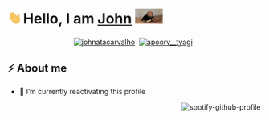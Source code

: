 <h1> <img src="assets/images/waving-hand-joypixels.gif" height="30px">Hello, I am <a href="https://github.com/johnatacarvalho">John</a> <img height="30px" src="assets/images/dog-laptop.gif"></h1>
</h1>

<p align="center">
<a href="https://www.linkedin.com/in/johnata-carvalho-3b634110/" target="blank"><img align="center" src="https://cdn.jsdelivr.net/npm/simple-icons@3.0.1/icons/linkedin.svg" alt="johnatacarvalho" height="30" width="30" /></a>&nbsp;
<a href="https://twitter.com/eujohncarvalho" target="blank"><img align="center" src="https://cdn.jsdelivr.net/npm/simple-icons@3.0.1/icons/twitter.svg" alt="apoorv__tyagi" height="30" width="30" /></a>&nbsp;
</p>

## ⚡️ About me

- 🔭 I’m currently reactivating this profile

<!-- [![spotify-github-profile](https://spotify-github-profile.vercel.app/api/view?uid=johnata&cover_image=true&theme=default&show_offline=false&background_color=121212)](https://spotify-github-profile.vercel.app/api/view?uid=johnata&redirect=true) -->

<a  align=right href="https://spotify-github-profile.vercel.app/api/view?uid=johnata&redirect=false" target="_blank"> <img align=right src="https://spotify-github-profile.vercel.app/api/view?uid=johnata&cover_image=true&theme=default&show_offline=false&background_color=121212" alt="spotify-github-profile"/> </a>



